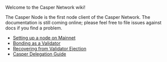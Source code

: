 Welcome to the Casper Network wiki!

The Casper Node is the first node client of the Casper Network. The documentation is still coming online; please feel free to file issues against docs if you find a problem.


- [Setting up a node on Mainnet](https://github.com/casper-network/casper-node/wiki/Mainnet-Node-Installation-Instructions)
- [Bonding as a Validator](https://github.com/casper-network/casper-node/wiki/Bonding-as-a-Validator)
- [Recovering from Validator Ejection](https://github.com/casper-network/casper-node/wiki/Recover-from-Validator-Ejection)
- [Casper Delegation Guide](https://github.com/casper-network/casper-node/wiki/Casper-Delegation-Guide)
